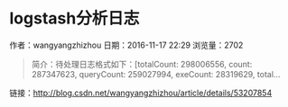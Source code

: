 # logstash分析日志
作者：wangyangzhizhou
日期：2016-11-17 22:29
浏览量：2702
> 简介：待处理日志格式如下：[totalCount: 298006556, count: 287347623, queryCount: 259027994, exeCount: 28319629, total...

 链接：http://blog.csdn.net/wangyangzhizhou/article/details/53207854
